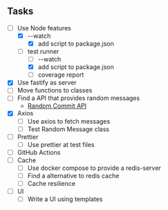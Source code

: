 ## Tasks

- [ ] Use Node features
  - [x] --watch
    - [x] add script to package.json
  - [ ] test runner
    - [ ] --watch
    - [x] add script to package.json
    - [ ] coverage report
- [x] Use fastify as server
- [ ] Move functions to classes
- [ ] Find a API that provides random messages
  - [Random Commit API](https://whatthecommit.com/index.txt)
- [x] Axios
  - [ ] Use axios to fetch messages
  - [ ] Test Random Message class
- [ ] Prettier
  - [ ] Use prettier at test files
- [ ] GitHub Actions
- [ ] Cache
  - [ ] Use docker compose to provide a redis-server
  - [ ] Find a alternative to redis cache
  - [ ] Cache resilience
- [ ] UI
  - [ ] Write a UI using templates
